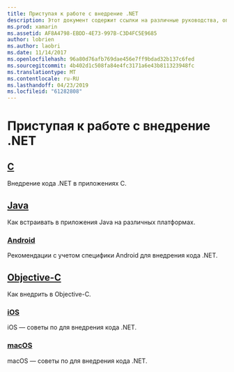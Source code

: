```yaml
---
title: Приступая к работе с внедрение .NET
description: Этот документ содержит ссылки на различные руководства, описывающие способы использования внедрение .NET в C, Java, Android, проекты Objective-C, iOS и macOS.
ms.prod: xamarin
ms.assetid: AF8A4798-EBDD-4E73-997B-C3D4FC5E9685
author: lobrien
ms.author: laobri
ms.date: 11/14/2017
ms.openlocfilehash: 96a80d76afb769dae456e7ff9bdad32b137c6fed
ms.sourcegitcommit: 4b402d1c508fa84e4fc3171a6e43b811323948fc
ms.translationtype: MT
ms.contentlocale: ru-RU
ms.lasthandoff: 04/23/2019
ms.locfileid: "61282808"
---
```

# <a name="getting-started-with-net-embedding"></a>Приступая к работе с внедрение .NET

## <a name="ccmd"></a>[C](c.md)

Внедрение кода .NET в приложениях C.

## <a name="javajavaindexmd"></a>[Java](java/index.md)

Как встраивать в приложения Java на различных платформах.

### <a name="androidjavaandroidmd"></a>[Android](java/android.md)

Рекомендации с учетом специфики Android для внедрения кода .NET.

## <a name="objective-cobjective-cindexmd"></a>[Objective-C](objective-c/index.md)

Как внедрить в Objective-C.

### <a name="iosobjective-ciosmd"></a>[iOS](objective-c/ios.md)

iOS — советы по для внедрения кода .NET.

### <a name="macosobjective-cmacosmd"></a>[macOS](objective-c/macos.md)

macOS — советы по для внедрения кода .NET.

